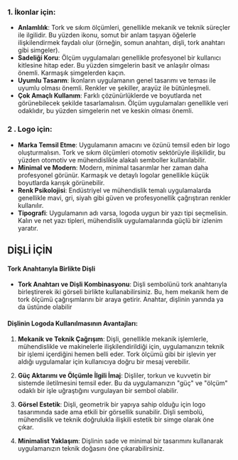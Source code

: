 ### 1. **İkonlar için:**

- **Anlamlılık**: Tork ve sıkım ölçümleri, genellikle mekanik ve teknik süreçler ile ilgilidir. Bu yüzden ikonu, somut bir anlam taşıyan öğelerle ilişkilendirmek faydalı olur (örneğin, somun anahtarı, dişli, tork anahtarı gibi simgeler).
- **Sadeliği Koru**: Ölçüm uygulamaları genellikle profesyonel bir kullanıcı kitlesine hitap eder. Bu yüzden simgelerin basit ve anlaşılır olması önemli. Karmaşık simgelerden kaçın.
- **Uyumlu Tasarım**: İkonların uygulamanın genel tasarımı ve teması ile uyumlu olması önemli. Renkler ve şekiller, arayüz ile bütünleşmeli.
- **Çok Amaçlı Kullanım**: Farklı çözünürlüklerde ve boyutlarda net görünebilecek şekilde tasarlamalısın. Ölçüm uygulamaları genellikle veri odaklıdır, bu yüzden simgelerin net ve keskin olması önemli.

### 2 . **Logo için:**

- **Marka Temsil Etme**: Uygulamanın amacını ve özünü temsil eden bir logo oluşturmalısın. Tork ve sıkım ölçümleri otomotiv sektörüyle ilişkilidir, bu yüzden otomotiv ve mühendislikle alakalı semboller kullanılabilir.
- **Minimal ve Modern**: Modern, minimal tasarımlar her zaman daha profesyonel görünür. Karmaşık ve detaylı logolar genellikle küçük boyutlarda karışık görünebilir.
- **Renk Psikolojisi**: Endüstriyel ve mühendislik temalı uygulamalarda genellikle mavi, gri, siyah gibi güven ve profesyonellik çağrıştıran renkler kullanılır.
- **Tipografi**: Uygulamanın adı varsa, logoda uygun bir yazı tipi seçmelisin. Kalın ve net yazı tipleri, mühendislik uygulamalarında güçlü bir izlenim yaratır.



## DİŞLİ İÇİN

#### **Tork Anahtarıyla Birlikte Dişli**

- **Tork Anahtarı ve Dişli Kombinasyonu**: Dişli sembolünü tork anahtarıyla birleştirerek iki görseli birlikte kullanabilirsiniz. Bu, hem mekanik hem de tork ölçümü çağrışımlarını bir araya getirir. Anahtar, dişlinin yanında ya da üstünde olabilir

#### Dişlinin Logoda Kullanılmasının Avantajları:

1. **Mekanik ve Teknik Çağrışım**: Dişli, genellikle mekanik işlemlerle, mühendislikle ve makinelerle ilişkilendirildiği için, uygulamanızın teknik bir işlemi içerdiğini hemen belli eder. Tork ölçümü gibi bir işlevin yer aldığı uygulamalar için kullanıcıya doğru bir mesaj verebilir.
   
2. **Güç Aktarımı ve Ölçümle İlgili İmaj**: Dişliler, torkun ve kuvvetin bir sistemde iletilmesini temsil eder. Bu da uygulamanızın "güç" ve "ölçüm" odaklı bir işle uğraştığını vurgulayan bir sembol olabilir.
   
3. **Görsel Estetik**: Dişli, geometrik bir yapıya sahip olduğu için logo tasarımında sade ama etkili bir görsellik sunabilir. Dişli sembolü, mühendislik ve teknik doğrulukla ilişkili estetik bir simge olarak öne çıkar.
   
4. **Minimalist Yaklaşım**: Dişlinin sade ve minimal bir tasarımını kullanarak uygulamanızın teknik doğasını öne çıkarabilirsiniz.